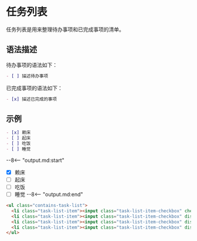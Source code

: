 # 任务列表

任务列表是用来整理待办事项和已完成事项的清单。

## 语法描述

待办事项的语法如下：

```markdown
- [ ] 描述待办事项
```

已完成事项的语法如下：

```markdown
- [x] 描述已完成的事项
```

## 示例

```markdown
- [x] 赖床
- [ ] 起床
- [ ] 吃饭
- [ ] 睡觉
```

--8<-- "output.md:start"
- [x] 赖床
- [ ] 起床
- [ ] 吃饭
- [ ] 睡觉
--8<-- "output.md:end"

```html
<ul class="contains-task-list">
  <li class="task-list-item"><input class="task-list-item-checkbox" checked="" disabled="" type="checkbox"> 赖床</li>
  <li class="task-list-item"><input class="task-list-item-checkbox" disabled="" type="checkbox"> 起床</li>
  <li class="task-list-item"><input class="task-list-item-checkbox" disabled="" type="checkbox"> 吃饭</li>
  <li class="task-list-item"><input class="task-list-item-checkbox" disabled="" type="checkbox"> 睡觉</li>
</ul>
```


